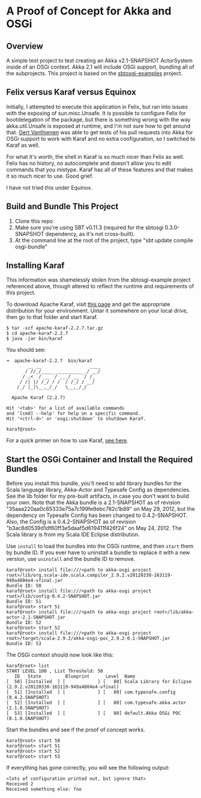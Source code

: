 # A Proof of Concept for Akka and OSGi

## Overview
A simple test project to test creating an Akka v2.1-SNAPSHOT ActorSystem inside of an OSGi context.  Akka 2.1 will include OSGi support, bundling all of the subprojects.  This project is based on the [sbtosgi-examples](https://github.com/oscarvarto/sbtosgi-examples) project.

## Felix versus Karaf versus Equinox
Initially, I attempted to execute this application in Felix, but ran into issues with the exposing of sun.misc.Unsafe.  It is possible to configure Felix for bootdelegation of the package, but there is something wrong with the way akka.util.Unsafe is exposed at runtime, and I'm not sure how to get around that.  [Gert Vanthienen](https://github.com/gertv) was able to get tests of his pull requests into Akka for OSGi support to work with Karaf and no extra configuration, so I switched to Karaf as well.

For what it's worth, the shell in Karaf is so much nicer than Felix as well.  Felix has no history, no autocomplete and doesn't allow you to edit commands that you mistype.  Karaf has all of these features and that makes it so much nicer to use.  Good grief.

I have not tried this under Equinox.

## Build and Bundle This Project
1. Clone this repo
2. Make sure you're using SBT v0.11.3 (required for the sbtosgi 0.3.0-SNAPSHOT dependency, as it's not cross-built).
3. At the command line at the root of the project, type "sbt update compile osgi-bundle"

## Installing Karaf
This information was shamelessly stolen from the sbtosgi-example project referenced above, though altered to reflect the runtime and requirements of this project.

To download Apache Karaf, visit [this page](http://karaf.apache.org/index/community/download.html) and get the appropriate distribution for your environment.  Untar it somewhere on your local drive, then go to that folder and start Karaf.
```
$ tar -xzf apache-karaf-2.2.7.tar.gz
$ cd apache-karaf-2.2.7
$ java -jar bin/karaf
```
You should see:
```
➜  apache-karaf-2.2.7  bin/karaf 
        __ __                  ____      
       / //_/____ __________ _/ __/      
      / ,<  / __ `/ ___/ __ `/ /_        
     / /| |/ /_/ / /  / /_/ / __/        
    /_/ |_|\__,_/_/   \__,_/_/         

  Apache Karaf (2.2.7)

Hit '<tab>' for a list of available commands
and '[cmd] --help' for help on a specific command.
Hit '<ctrl-d>' or 'osgi:shutdown' to shutdown Karaf.

karaf@root> 
```
For a quick primer on how to use Karaf, [see here](http://karaf.apache.org/manual/latest-2.2.x/quick-start.html).

## Start the OSGi Container and Install the Required Bundles
Before you install this bundle, you'll need to add library bundles for the Scala language library, Akka-Actor and Typesafe Config as dependencies.  See the lib folder for my pre-built artifacts, in case you don't want to build your own.  Note that the Akka bundle is a 2.1-SNAPSHOT as of revision "35aaa220aa0c65333e75a7c199fe9ebc782c1b89" on May 29, 2012, but the dependency on Typesafe Config has been changed to 0.4.2-SNAPSHOT.  Also, the Config is a 0.4.2-SNAPSHOT as of revision "b3ac8d0539d1df60ff3e5daaf5d619411f426f24" on May 24, 2012.  The Scala library is from my Scala IDE Eclipse distribution.

Use `install` to load the bundles into the OSGi runtime, and then `start` them by bundle ID.  If you ever have to uninstall a bundle to replace it with a new version, use `uninstall` and the bundle ID to remove.
```
karaf@root> install file:///<path to akka-osgi project root>/lib/org.scala-ide.scala.compiler_2.9.2.v20120330-163119-949a4804e4-vfinal.jar
Bundle ID: 50
karaf@root> install file:///<path to akka-osgi project root>/lib/config-0.4.2-SNAPSHOT.jar
Bundle ID: 51
karaf@root> start 51
karaf@root> install file:///<path to akka-osgi project root>/lib/akka-actor-2.1-SNAPSHOT.jar
Bundle ID: 52
karaf@root> start 52
karaf@root> install file:///<path to akka-osgi project root>/target/scala-2.9.2/akka-osgi-poc_2.9.2-0.1-SNAPSHOT.jar
Bundle ID: 53
```
The OSGi context should now look like this:
```
karaf@root> list
START LEVEL 100 , List Threshold: 50
   ID   State         Blueprint      Level  Name
[  50] [Installed  ] [            ] [   80] Scala Library for Eclipse (2.9.2.v20120330-163119-949a4804e4-vfinal)
[  51] [Installed  ] [            ] [   80] com.typesafe.config (0.4.2.SNAPSHOT)
[  52] [Installed  ] [            ] [   80] com.typesafe.akka.actor (2.1.0.SNAPSHOT)
[  53] [Installed  ] [            ] [   80] default.Akka OSGi POC (0.1.0.SNAPSHOT)
```
Start the bundles and see if the proof of concept works.
```
karaf@root> start 50
karaf@root> start 51
karaf@root> start 52
karaf@root> start 53
```
If everything has gone correctly, you will see the following output:
```
<lots of configuration printed out, but ignore that>
Received 2
Received something else: foo
```